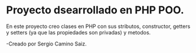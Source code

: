 # Proyecto dsearrollado en PHP POO.
En este proyecto creo clases en PHP con sus stributos, constructor, getters y setters (ya que las propiedades son privadas) y metodos.


-Creado por Sergio Camino Saiz.
